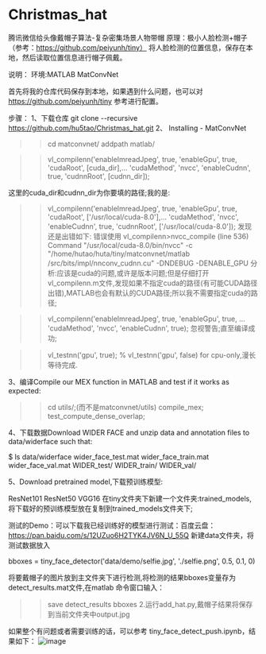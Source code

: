 # Christmas_hat
腾讯微信给头像戴帽子算法-复杂密集场景人物带帽
原理：极小人脸检测+帽子（参考：https://github.com/peiyunh/tiny） 将人脸检测的位置信息，保存在本地，然后读取位置信息进行帽子佩戴。

说明：
  环境:MATLAB MatConvNet
  
  首先将我的仓库代码保存到本地，如果遇到什么问题，也可以对 https://github.com/peiyunh/tiny 参考进行配置。

步骤：
1、下载仓库 git clone --recursive https://github.com/hu5tao/Christmas_hat.git
2、 Installing - MatConvNet 
  >>cd matconvnet/
  >>addpath matlab/

  >>vl_compilenn('enableImreadJpeg', true, 'enableGpu', true, 'cudaRoot', [cuda_dir],...
            'cudaMethod', 'nvcc', 'enableCudnn', true, 'cudnnRoot', [cudnn_dir]);
            
  这里的cuda_dir和cudnn_dir为你要填的路径;我的是:
  >>vl_compilenn('enableImreadJpeg', true, 'enableGpu', true, 'cudaRoot', ['/usr/local/cuda-8.0'],...
            'cudaMethod', 'nvcc', 'enableCudnn', true, 'cudnnRoot', ['/usr/local/cuda-8.0']);
  发现还是出错如下:
    错误使用 vl_compilenn>nvcc_compile (line 536) Command "/usr/local/cuda-8.0/bin/nvcc" -c "/home/hutao/huta/tiny/matconvnet/matlab  /src/bits/impl/nnconv_cudnn.cu" -DNDEBUG -DENABLE_GPU
  分析:应该是cuda的问题,或许是版本问题;但是仔细打开vl_compilenn.m文件,发现如果不指定cuda的路径(有可能CUDA路径出错),MATLAB也会有默认的CUDA路径;所以我不需要指定cuda的路径;
  
  >>vl_compilenn('enableImreadJpeg', true, 'enableGpu', true, ...
            'cudaMethod', 'nvcc', 'enableCudnn', true);
  忽视警告;直至编译成功;

  >> vl_testnn('gpu', true);  % vl_testnn('gpu', false) for cpu-only,漫长等待完成.
  
3、编译Compile our MEX function in MATLAB and test if it works as expected:

  >> cd utils/;(而不是matconvnet/utils)
  >> compile_mex;
  >> test_compute_dense_overlap;
  
4、下载数据Download WIDER FACE and unzip data and annotation files to data/widerface such that:

  $ ls data/widerface
  wider_face_test.mat   wider_face_train.mat    wider_face_val.mat
  WIDER_test/           WIDER_train/            WIDER_val/
  
5、Download pretrained model,下载预训练模型:

  ResNet101
  ResNet50
  VGG16
  在tiny文件夹下新建一个文件夹:trained_models,将下载好的预训练模型放在复制到trained_models文件夹下;
  
测试的Demo：可以下载我已经训练好的模型进行测试：百度云盘：https://pan.baidu.com/s/12UZuo6H2TYK4JV6N_U_55Q 新建data文件夹，将测试数据放入
  
  bboxes = tiny_face_detector('data/demo/selfie.jpg', './selfie.png', 0.5, 0.1, 0)

将要戴帽子的图片放到主文件夹下进行检测,将检测的结果bboxes变量存为detect_results.mat文件,在matlab 命令窗口输入：
  >>save detect_results bboxes
2.运行add_hat.py,戴帽子结果将保存到当前文件夹中output.jpg

如果整个有问题或者需要训练的话，可以参考 tiny_face_detect_push.ipynb，结果如下：
![image](https://github.com/hu5tao/Christmas_hat/blob/master/output.jpg)
